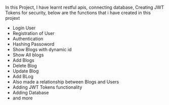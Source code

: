 In this Project, I have learnt restful apis, connecting database, Creating JWT Tokens for security, below are the functions that i have created in this projext

- Login User
- Registration of User
- Authentication
- Hashing Passoword
- Show Blogs with dynamic id
- Show All blogs
- Add Blogs
- Delete Blog
- Update Blog
- Add BLog
- Also made a relationship between Blogs and Users
- Adding JWT Tokens functionality
- Adding Database
- and more
